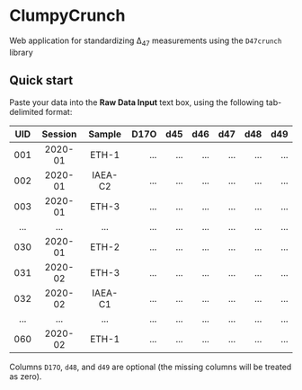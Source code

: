 # ClumpyCrunch

Web application for standardizing Δ<sub>47</sub> measurements using the `D47crunch` library

## Quick start

Paste your data into the __Raw Data Input__ text box, using the following tab-delimited format:

|UID|Session| Sample |D17O|d45|d46|d47|d48|d49|
|:-:|:-----:|:------:|---:|--:|--:|--:|--:|--:|
|001|2020-01|ETH-1   |... |...|...|...|...|...|
|002|2020-01|IAEA-C2 |... |...|...|...|...|...|
|003|2020-01|ETH-3   |... |...|...|...|...|...|
|...|...    |...     |... |...|...|...|...|...|
|030|2020-01|ETH-2   |... |...|...|...|...|...|
|031|2020-02|ETH-3   |... |...|...|...|...|...|
|032|2020-02|IAEA-C1 |... |...|...|...|...|...|
|...|...    |...     |... |...|...|...|...|...|
|060|2020-02|ETH-1   |... |...|...|...|...|...|

Columns `D17O`, `d48`, and `d49` are optional (the missing columns will be treated as zero).

